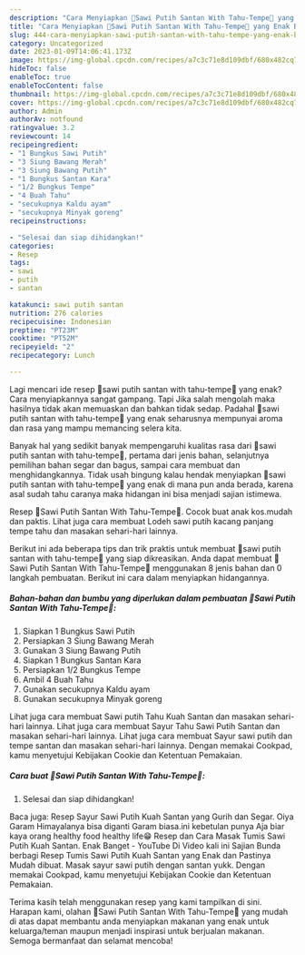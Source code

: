 ```yaml
---
description: "Cara Menyiapkan 🍜Sawi Putih Santan With Tahu-Tempe🍜 yang Enak Banget}"
title: "Cara Menyiapkan 🍜Sawi Putih Santan With Tahu-Tempe🍜 yang Enak Banget}"
slug: 444-cara-menyiapkan-sawi-putih-santan-with-tahu-tempe-yang-enak-banget
category: Uncategorized
date: 2023-01-09T14:06:41.173Z
image: https://img-global.cpcdn.com/recipes/a7c3c71e8d109dbf/680x482cq70/sawi-putih-santan-with-tahu-tempe-foto-resep-utama.jpg
hideToc: false
enableToc: true
enableTocContent: false
thumbnail: https://img-global.cpcdn.com/recipes/a7c3c71e8d109dbf/680x482cq70/sawi-putih-santan-with-tahu-tempe-foto-resep-utama.jpg
cover: https://img-global.cpcdn.com/recipes/a7c3c71e8d109dbf/680x482cq70/sawi-putih-santan-with-tahu-tempe-foto-resep-utama.jpg
author: Admin
authorAv: notfound
ratingvalue: 3.2
reviewcount: 14
recipeingredient:
- "1 Bungkus Sawi Putih"
- "3 Siung Bawang Merah"
- "3 Siung Bawang Putih"
- "1 Bungkus Santan Kara"
- "1/2 Bungkus Tempe"
- "4 Buah Tahu"
- "secukupnya Kaldu ayam"
- "secukupnya Minyak goreng"
recipeinstructions:

- "Selesai dan siap dihidangkan!"
categories:
- Resep
tags:
- sawi
- putih
- santan

katakunci: sawi putih santan 
nutrition: 276 calories
recipecuisine: Indonesian
preptime: "PT23M"
cooktime: "PT52M"
recipeyield: "2"
recipecategory: Lunch

---
```



Lagi mencari ide resep 🍜sawi putih santan with tahu-tempe🍜 yang enak? Cara menyiapkannya sangat gampang. Tapi Jika salah mengolah maka hasilnya tidak akan memuaskan dan bahkan tidak sedap. Padahal 🍜sawi putih santan with tahu-tempe🍜 yang enak seharusnya mempunyai aroma dan rasa yang mampu memancing selera kita.


Banyak hal yang sedikit banyak mempengaruhi kualitas rasa dari 🍜sawi putih santan with tahu-tempe🍜, pertama dari jenis bahan, selanjutnya pemilihan bahan segar dan bagus, sampai cara membuat dan menghidangkannya. Tidak usah bingung kalau hendak menyiapkan 🍜sawi putih santan with tahu-tempe🍜 yang enak di mana pun anda berada, karena asal sudah tahu caranya maka hidangan ini bisa menjadi sajian istimewa.

Resep 🍜Sawi Putih Santan With Tahu-Tempe🍜. Cocok buat anak kos.mudah dan paktis. Lihat juga cara membuat Lodeh sawi putih kacang panjang tempe tahu dan masakan sehari-hari lainnya.


Berikut ini ada beberapa tips dan trik praktis untuk membuat 🍜sawi putih santan with tahu-tempe🍜 yang siap dikreasikan. Anda dapat membuat 🍜Sawi Putih Santan With Tahu-Tempe🍜 menggunakan 8 jenis bahan dan 0 langkah pembuatan. Berikut ini cara dalam menyiapkan hidangannya.

<!--inarticleads1-->

##### Bahan-bahan dan bumbu yang diperlukan dalam pembuatan 🍜Sawi Putih Santan With Tahu-Tempe🍜:

1. Siapkan 1 Bungkus Sawi Putih
1. Persiapkan 3 Siung Bawang Merah
1. Gunakan 3 Siung Bawang Putih
1. Siapkan 1 Bungkus Santan Kara
1. Persiapkan 1/2 Bungkus Tempe
1. Ambil 4 Buah Tahu
1. Gunakan secukupnya Kaldu ayam
1. Gunakan secukupnya Minyak goreng


Lihat juga cara membuat Sawi putih Tahu Kuah Santan dan masakan sehari-hari lainnya. Lihat juga cara membuat Sayur Tahu Sawi Putih Santan dan masakan sehari-hari lainnya. Lihat juga cara membuat Sayur sawi putih dan tempe santan dan masakan sehari-hari lainnya. Dengan memakai Cookpad, kamu menyetujui Kebijakan Cookie dan Ketentuan Pemakaian. 

<!--inarticleads2-->

##### Cara buat 🍜Sawi Putih Santan With Tahu-Tempe🍜:


1. Selesai dan siap dihidangkan!

Baca juga: Resep Sayur Sawi Putih Kuah Santan yang Gurih dan Segar. Oiya Garam Himayalanya bisa diganti Garam biasa.ini kebetulan punya Aja biar kaya orang healthy food healthy life😁 Resep dan Cara Masak Tumis Sawi Putih Kuah Santan. Enak Banget - YouTube Di Video kali ini Sajian Bunda berbagi Resep Tumis Sawi Putih Kuah Santan yang Enak dan Pastinya Mudah dibuat. Masak sayur sawi putih dengan santan yukk. Dengan memakai Cookpad, kamu menyetujui Kebijakan Cookie dan Ketentuan Pemakaian. 

Terima kasih telah menggunakan resep yang kami tampilkan di sini. Harapan kami, olahan 🍜Sawi Putih Santan With Tahu-Tempe🍜 yang mudah di atas dapat membantu anda menyiapkan makanan yang enak untuk keluarga/teman maupun menjadi inspirasi untuk berjualan makanan. Semoga bermanfaat dan selamat mencoba!
